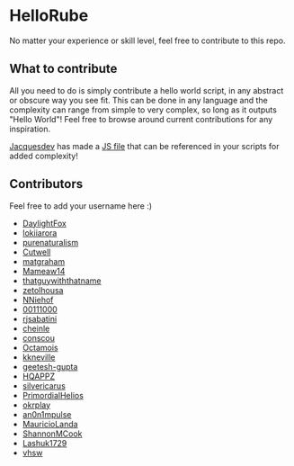 # HelloRube
No matter your experience or skill level, feel free to contribute to this repo.

## What to contribute
All you need to do is simply contribute a hello world script, in any abstract or obscure way you see fit. This can be done in any language and the complexity can range from simple to very complex, so long as it outputs "Hello World"! Feel free to browse around current contributions for any inspiration.

[Jacquesdev](https://github.com/jacquesdev) has made a [JS file](https://github.com/DaylightFox/HelloRube/issues/34#issuecomment-427833091) that can be referenced in your scripts for added complexity!

## Contributors
Feel free to add your username here :)

* [DaylightFox](https://github.com/DaylightFox)
* [lokiiarora](https://github.com/lokiiarora)
* [purenaturalism](https://github.com/purenaturalism)
* [Cutwell](https://github.com/Cutwell)
* [matgraham](https://github.com/matgraham)
* [Mameaw14](https://github.com/Mameaw14)
* [thatguywiththatname](https://github.com/thatguywiththatname)
* [zetolhousa](https://github.com/zetolhousa)
* [NNiehof](https://github.com/NNiehof)
* [00111000](https://github.com/00111000)
* [rjsabatini](https://github.com/rjsabatini)
* [cheinle](https://github.com/cheinle)
* [conscou](https://github.com/conscou)
* [Octamois](https://github.com/octamois)
* [kkneville](https://github.com/kkneville)
* [geetesh-gupta](https://github.com/geetesh-gupta)
* [HQAPPZ](https://github.com/hqappz)
* [silvericarus](https://github.com/silvericarus)
* [PrimordialHelios](https://github.com/primordialhelios)
* [okrplay](https://github.com/okrplay)
* [an0n1mpulse](https://github.com/an0n1mpulse)
* [MauricioLanda](https://github.com/MauricioLanda)
* [ShannonMCook](https://github.com/shannonmcook)
* [Lashuk1729](https://github.com/Lashuk1729)
* [vhsw](https://github.com/vhsw)
